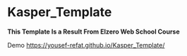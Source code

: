 # Kasper_Template
**This Template Is a Result From Elzero Web School Course**

Demo 
https://yousef-refat.github.io/Kasper_Template/